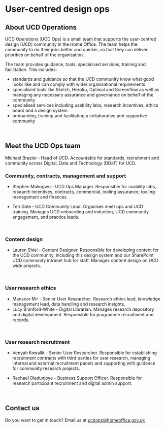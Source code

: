 User-centred design ops
=======================

## About UCD Operations

UCD Operations (UCD Ops) is a small team that supports the user-centred design (UCD) community in the Home Office. The team helps the community to do their jobs better and quicker, so that they can deliver priorities on behalf of the organisation. 
<br />

The team provides guidance, tools, specialised services, training and facilitation. This includes:
- standards and guidance so that the UCD community know what good looks like and can comply with wider organisational requirements
- specialised tools like Sketch, Heroku, Optimal and Screenflow as well as managing any necessary assurance and governance on behalf of the community 
- specialised services including usability labs, research incentives, ethics board and a design system
- onboarding, training and facilitating a collaborative and supportive community
<br />

## Meet the UCD Ops team
Michael Brazier - Head of UCD. Accountable for standards, recruitment and community across Digital, Data and Technology (DDaT) for UCD.
<br />

### Community, contracts, management and support 
- Stephen Mokogwu - UCD Ops Manager.
Responsible for usability labs, research incentives, contracts, commercial, tooling assurance, tooling management and finances. 

- Teri Gate - UCD Community Lead. 
Organises meet ups and UCD training. Manages UCD onboarding and induction, UCD community engagement, and practice leads.
<br>

### Content design 

- Lauren Shiel - Content Designer. Responsible for developing content for the UCD community, including this design system and our SharePoint UCD community intranet hub for staff. Manages content design on UCD wide projects.
<br>

### User research ethics 
- Mansoor Mir - Senior User Researcher. Research ethics lead, knowledge management lead, data handling and research insights.
- Lucy Branford-White - Digital Librarian. Manages research depository and digital development. Responsible for programme recruitment and records.
<br>

### User research recruitment
- Venyah Kowalik - Senior User Researcher. Responsible for establishing recruitment contracts with third parties for user research, managing internal and external recruitment panels and supporting with guidance for community research projects.

- Rachael Oladunjoye - Business Support Officer. Responsible for research participant recruitment and digital admin support.
<br>

## Contact us
Do you want to get in touch? Email us at ucdops@homeoffice.gov.uk   

